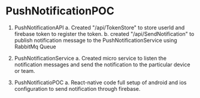 # PushNotificationPOC

1. PushNotificationAPI
	a. Created "/api/TokenStore" to store userId and firebase token to register the token.
	b. created "/api/SendNotification" to publish notification message to the PushNotificationService using RabbitMq Queue
	
2. PushNotificationService
	a. Created micro service to listen the notification messages and send the notification to the particular device or team.
	
3. PushNotificatioPOC
	a. React-native code full setup of android and ios configuration to send notification through firebase.

